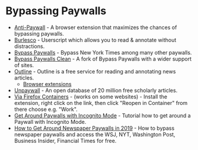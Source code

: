 # Bypassing Paywalls

* [Anti-Paywall](https://github.com/nextgens/anti-paywall) - A browser extension that maximizes the chances of bypassing paywalls.
* [Burlesco](https://burles.co/en/) - Userscript which allows you to read & annotate without distractions.
* [Bypass Paywalls](https://github.com/iamadamdev/bypass-paywalls-chrome) - Bypass New York Times among many other paywalls.
* [Bypass Paywalls Clean](https://gitlab.com/magnolia1234/bypass-paywalls-firefox-clean) - A fork of Bypass Paywalls with a wider support of sites.
* [Outline](https://outline.com/) - Outline is a free service for reading and annotating news articles.
  * [Browser extensions](https://github.com/ymolodtsov/outline/)
* [Unpaywall](https://unpaywall.org/) - An open database of 20 million free scholarly articles.
* [Via Firefox Containers](https://addons.mozilla.org/en-US/firefox/addon/temporary-containers/) - (works on some websites) - Install the extension, right click on the link, then click "Reopen in Container" from there choose e.g. "Work".
* [Get Around Paywalls with Incognito Mode](https://lifehacker.com/get-around-paywalls-with-incognito-mode-1679310015) - Tutorial how to get around a Paywall with Incognito Mode.
* [How to Get Around Newspaper Paywalls in 2019](https://medium.com/black-edge-consulting/how-to-bypass-virtually-every-news-paywall-705602c4c2ce?source=linkShare-ccf1b677570b-1549597061&\_branch\_match\_id=638842629899229780) - How to bypass newspaper paywalls and access the WSJ, NYT, Washington Post, Business Insider, Financial Times for free.
